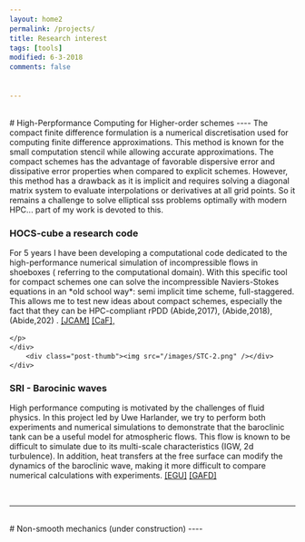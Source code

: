 ```yaml
---
layout: home2
permalink: /projects/
title: Research interest
tags: [tools]
modified: 6-3-2018
comments: false


---
```

<br>
# High-Perpformance Computing for Higher-order schemes
----
The compact finite difference formulation is a numerical discretisation used for computing finite difference approximations.
This method is known for the small computation stencil  while allowing accurate approximations.
The compact schemes has the advantage of favorable dispersive error and dissipative error properties when compared to explicit schemes.
However, this method has a drawback as it is implicit and requires solving a diagonal matrix system to evaluate interpolations or derivatives at all grid points.
So it remains a challenge to solve elliptical sss problems optimally with modern HPC... part of my work is devoted to this.

<div class="post-container"> 
    <div class="post-content">
        <h3 class="post-title"> HOCS-cube  a research code </h3>
        <p>
		For 5 years I have been developing a computational code dedicated to the high-performance numerical simulation of incompressible flows in shoeboxes ( referring to the computational domain).
		With this specific tool for compact schemes one can solve the incompressible Naviers-Stokes equations in an *old school way*: semi implicit time scheme, full-staggered.
		This allows me to test new ideas about compact schemes, especially the fact that they can be HPC-compliant rPDD (Abide,2017), (Abide,2018),  (Abide,202) .
<a href="https://doi.org/10.1016/j.cam.2020.112872">[JCAM]</a> 
<a href="https://doi.org/10.1016/j.compfluid.2018.07.016">[CaF], </a>

	</p>
	</div>
		<div class="post-thumb"><img src="/images/STC-2.png" /></div>
	</div>


<div class="post-container"> 
    <div class="post-content">
        <h3 class="post-title"> SRI - Barocinic waves </h3>
		<p>
		High performance computing is motivated by the challenges of fluid physics.
        In this project led by Uwe Harlander, we try to perform both experiments and numerical simulations to demonstrate that the baroclinic tank can be a useful model for atmospheric flows.
		This flow is known to be difficult to simulate due to its multi-scale characteristics (IGW, 2d turbulence).
		In addition, heat transfers at the free surface can modify the dynamics of the baroclinic wave, making it more difficult to compare numerical calculations with experiments.
		<a href="https://doi.org/10.5194/egusphere-egu21-7003">[EGU]</a> 
		<a href="https://doi.org/10.1080/03091929.2020.1795647">[GAFD]</a>
		</p>
		
<br />

<!--
<div class="post-container"> 
    <div class="post-content">
        <h3 class="post-title"> Spectral colocation  </h3>
		<p>
		Even if I have a preference for compact schemes, I have to admit that the exponential accuracy and pseudo-spectra of spectral methods are really nice.
		For the last few months I have been working on the spectral collocation method in HOCS^3 and have made some comparisons in a differentially heated turbulent cavity.
		</p>
<br />
-->

---
<br>
# Non-smooth mechanics (under construction)
----

<br />





